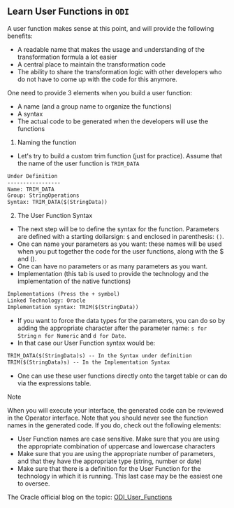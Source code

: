 ## Learn User Functions in `ODI`

A user function makes sense at this point, and will provide the following benefits:
- A readable name that makes the usage and understanding of the transformation formula a lot easier
- A central place to maintain the transformation code
- The ability to share the transformation logic with other developers who do not have to come up with the code for this anymore.

One need to provide 3 elements when you build a user function:
- A name (and a group name to organize the functions)
- A syntax
- The actual code to be generated when the developers will use the functions

1. Naming the function
- Let's try to build a custom trim function (just for practice). Assume that the name of the user function is `TRIM_DATA`
```txt
Under Definition
-----------------
Name: TRIM_DATA
Group: StringOperations
Syntax: TRIM_DATA($(StringData))
```
2. The User Function Syntax
- The next step will be to define the syntax for the function. Parameters are defined with a starting dollarsign: `$` and enclosed in parenthesis: `()`.
- One can name your parameters as you want: these names will be used when you put together the code for the user functions, along with the $ and ().
- One can have no parameters or as many parameters as you want.
- Implementation (this tab is used to provide the technology and the implementation of the native functions)
```txt
Implementations (Press the + symbol)
Linked Technology: Oracle
Implementation syntax: TRIM($(StringData))
```
- If you want to force the data types for the parameters, you can do so by adding the appropriate character after the parameter name: `s for String` `n for Numeric` and `d for Date`.
- In that case our User Function syntax would be:
```txt
TRIM_DATA($(StringData)s) -- In the Syntax under definition
TRIM($(StringData)s) -- In the Implementation Syntax
```
- One can use these user functions directly onto the target table or can do via the expressions table.
> [!NOTE]
> When you will execute your interface, the generated code can be reviewed in the Operator interface. Note that you should never see the function names in the generated code. If you do, check out the following elements:
> - User Function names are case sensitive. Make sure that you are using the appropriate combination of uppercase and lowercase characters
> - Make sure that you are using the appropriate number of parameters, and that they have the appropriate type (string, number or date)
> - Make sure that there is a definition for the User Function for the technology in which it is running. This last case may be the easiest one to oversee.

The Oracle official blog on the topic: [ODI_User_Functions](https://blogs.oracle.com/dataintegration/post/odi-user-functions-a-case-study)
